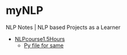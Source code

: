 # myNLP
NLP Notes | NLP based Projects as a Learner

- [NLPcourse1.5Hours](https://gist.github.com/1UC1F3R616/87126d413efcb6d4097f48bfb5f77b9d)
  - [Py file for same](https://github.com/1UC1F3R616/myNLP/blob/master/nlpcourse1_5hours.py)

